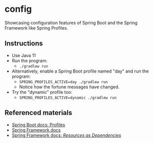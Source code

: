 # config

Showcasing configuration features of Spring Boot and the Spring Framework like Spring Profiles.

## Instructions

* Use Java 11
* Run the program:
  * `./gradlew run`
* Alternatively, enable a Spring Boot profile named "day" and run the program:
  * `SPRING_PROFILES_ACTIVE=day ./gradlew run`
  * Notice how the fortune messages have changed.
* Try the "dynamic" profile too:
  * `SPRING_PROFILES_ACTIVE=dynamic ./gradlew run`

## Referenced materials

* [Spring Boot docs: Profiles](https://docs.spring.io/spring-boot/docs/current/reference/htmlsingle/#boot-features-profiles)
* [Spring Framework docs](https://docs.spring.io/spring-framework/docs/current/reference/html/)
* [Spring Framework docs: *Resources as Dependencies*](https://docs.spring.io/spring-framework/docs/current/reference/html/core.html#resources-as-dependencies)

